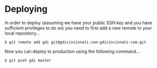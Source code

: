# Deploying

In order to deploy (assuming we have your public SSH key and you have sufficient privileges to do so) you need to first add a new remote to your local repository...

    $ git remote add gdi git@gdicincinnati.com:gdicincinnati-com.git

Now you can deploy to production using the following command...

    $ git push gdi master
